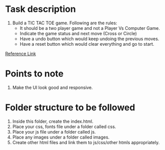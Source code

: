 # Task description

1. Build a TIC TAC TOE game. Following are the rules:
    * It should be a two player game and not a Player Vs Computer Game.
    * Indicate the game status and next move (Cross or Circle)
    * Have a undo button which would keep undoing the previous moves.
    * Have a reset button which would clear everything and go to start.

[Reference Link](https://sundarcodes.github.io/elm-tic-tac-toe/)

# Points to note
1. Make the UI look good and responsive.


# Folder structure to be followed
1. Inside this folder, create the index.html.
2. Place your css, fonts file under a folder called css.
3. Place your js file  under a folder called js.
4. Place any images under a folder called images.
5. Create other html files and link them to js/css/other htmls appropriately.